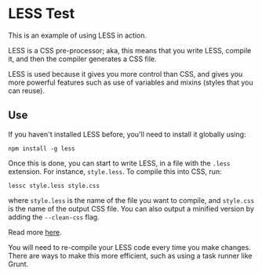 # LESS Test

This is an example of using LESS in action.

LESS is a CSS pre-processor; aka, this means that you write LESS, compile it,
and then the compiler generates a CSS file.

LESS is used because it gives you more control than CSS, and gives you more
powerful features such as use of variables and mixins (styles that you can
reuse).

## Use

If you haven't installed LESS before, you'll need to install it globally using:

```
npm install -g less
```

Once this is done, you can start to write LESS, in a file with the `.less`
extension. For instance, `style.less`. To compile this into CSS, run:

```
lessc style.less style.css
```

where `style.less` is the name of the file you want to compile, and `style.css`
is the name of the output CSS file. You can also output a minified version by
adding the `--clean-css` flag.

Read more [here](http://lesscss.org).

You will need to re-compile your LESS code every time you make changes. There
are ways to make this more efficient, such as using a task runner like Grunt.
